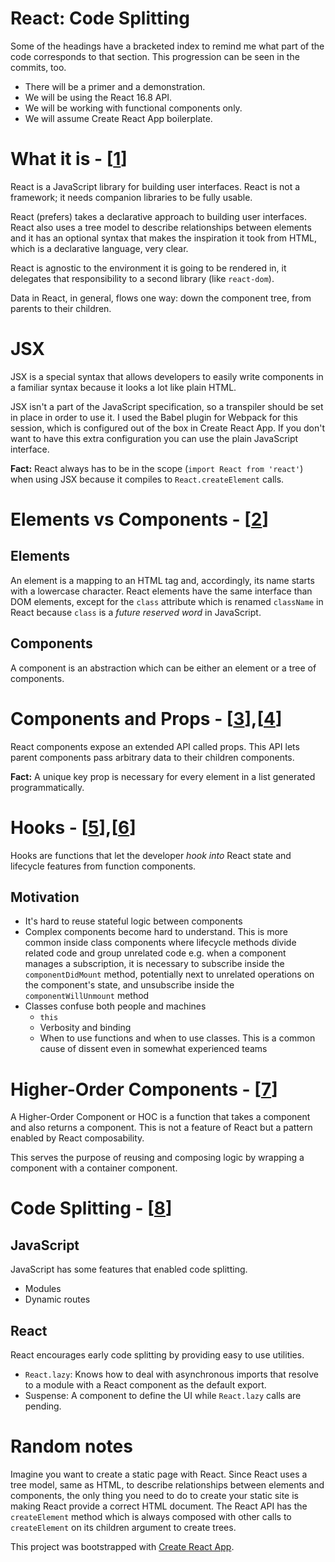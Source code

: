 # React: Code Splitting

Some of the headings have a bracketed index to remind me what part of the code corresponds to that section. This progression can be seen in the commits, too.

- There will be a primer and a demonstration.
- We will be using the React 16.8 API.
- We will be working with functional components only.
- We will assume Create React App boilerplate.

# What it is - [[1](https://github.com/tzohpilotl/react-code-splitting/commit/5b4677618109986265a11f5994a4c0dcf50f8a59)]

React is a JavaScript library for building user interfaces. React is not a framework; it needs companion libraries to be fully usable.

React (prefers) takes a declarative approach to building user interfaces. React also uses a tree model to describe relationships between elements and it has an optional syntax that makes the inspiration it took from HTML, which is a declarative language, very clear.

React is agnostic to the environment it is going to be rendered in, it delegates that responsibility to a second library (like `react-dom`).

Data in React, in general, flows one way: down the component tree, from parents to their children.

# JSX

JSX is a special syntax that allows developers to easily write components in a familiar syntax because it looks a lot like plain HTML.

JSX isn't a part of the JavaScript specification, so a transpiler should be set in place in order to use it. I used the Babel plugin for Webpack for this session, which is configured out of the box in Create React App. If you don't want to have this extra configuration you can use the plain JavaScript interface.

**Fact:** React always has to be in the scope (`import React from 'react'`) when using JSX because it compiles to `React.createElement` calls.

# Elements vs Components - [[2](https://github.com/tzohpilotl/react-code-splitting/commit/f8585a9fd15b6400195af0bc25284e4f94ae6c1f)]

## Elements

An element is a mapping to an HTML tag and, accordingly, its name starts with a lowercase character. React elements have the same interface than DOM elements, except for the `class` attribute which is renamed `className` in React because `class` is a _future reserved word_ in JavaScript.

## Components

A component is an abstraction which can be either an element or a tree of components.

# Components and Props - [[3](https://github.com/tzohpilotl/react-code-splitting/commit/6cdac57e856f0dbe27b6c0aa004f031cedabe949)],[[4](https://github.com/tzohpilotl/react-code-splitting/commit/7b896a29cc1ed36181572441b1162cee77b9e78d)]

React components expose an extended API called props. This API lets parent components pass arbitrary data to their children components.

**Fact:** A unique key prop is necessary for every element in a list generated programmatically.

# Hooks - [[5](https://github.com/tzohpilotl/react-code-splitting/commit/38f877154f8773470a0163f04661ef537e493f7b)],[[6](https://github.com/tzohpilotl/react-code-splitting/commit/0795eeeae87fbad20f3fbf9f50fc357cff67c1f8)]

Hooks are functions that let the developer _hook into_ React state and lifecycle features from function components.

## Motivation

- It's hard to reuse stateful logic between components
- Complex components become hard to understand. This is more common inside class components where lifecycle methods divide related code and group unrelated code e.g. when a component manages a subscription, it is necessary to subscribe inside the `componentDidMount` method, potentially next to unrelated operations on the component's state, and unsubscribe inside the `componentWillUnmount` method
- Classes confuse both people and machines
  - `this`
  - Verbosity and binding
  - When to use functions and when to use classes. This is a common cause of dissent even in somewhat experienced teams

# Higher-Order Components - [[7](https://github.com/tzohpilotl/react-code-splitting/commit/0795eeeae87fbad20f3fbf9f50fc357cff67c1f8)]

A Higher-Order Component or HOC is a function that takes a component and also returns a component. This is not a feature of React but a pattern enabled by React composability.

This serves the purpose of reusing and composing logic by wrapping a component with a container component.

# Code Splitting - [[8](https://github.com/tzohpilotl/react-code-splitting/commit/81001e1c4e0e6e0a2577b0e2b3d5d257fdc8591e)]

## JavaScript

JavaScript has some features that enabled code splitting.

- Modules
- Dynamic routes

## React

React encourages early code splitting by providing easy to use utilities.

- `React.lazy`: Knows how to deal with asynchronous imports that resolve to a module with a React component as the default export.
- Suspense: A component to define the UI while `React.lazy` calls are pending.

# Random notes

Imagine you want to create a static page with React. Since React uses a tree model, same as HTML, to describe relationships between elements and components, the only thing you need to do to create your static site is making React provide a correct HTML document. The React API has the `createElement` method which is always composed with other calls to `createElement` on its children argument to create trees.

This project was bootstrapped with [Create React App](https://github.com/facebook/create-react-app).
